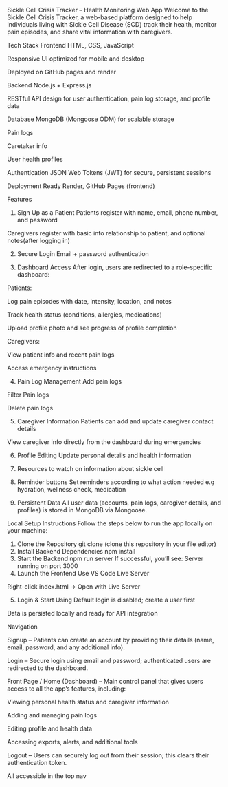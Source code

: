 Sickle Cell Crisis Tracker – Health Monitoring Web App
Welcome to the Sickle Cell Crisis Tracker, a web-based platform designed to help individuals living with Sickle Cell Disease (SCD) track their health, monitor pain episodes, and share vital information with caregivers.

Tech Stack
Frontend
HTML, CSS, JavaScript

Responsive UI optimized for mobile and desktop

Deployed on GitHub pages and render

Backend
Node.js + Express.js

RESTful API design for user authentication, pain log storage, and profile data


Database
MongoDB (Mongoose ODM) for scalable storage

Pain logs

Caretaker info

User health profiles

Authentication
JSON Web Tokens (JWT) for secure, persistent sessions

Deployment Ready
Render, GitHub Pages (frontend)

Features
1. Sign Up as a Patient 
Patients register with name, email, phone number, and password

Caregivers register with basic info relationship to patient, and optional notes(after logging in)

2. Secure Login
Email + password authentication



3. Dashboard Access
After login, users are redirected to a role-specific dashboard:

Patients:

Log pain episodes with date, intensity, location, and notes

Track health status (conditions, allergies, medications)

Upload profile photo and see progress of profile completion

Caregivers:

View patient info and recent pain logs

Access emergency instructions

4. Pain Log Management
Add pain logs

Filter Pain logs

Delete pain logs


5. Caregiver Information
Patients can add and update caregiver contact details

View caregiver info directly from the dashboard during emergencies

6. Profile Editing
Update personal details and health information

7. Resources to watch on information about sickle cell

8. Reminder buttons
Set reminders according to what action needed e.g hydration, wellness check, medication

8. Persistent Data
All user data (accounts, pain logs, caregiver details, and profiles) is stored in MongoDB via Mongoose.

Local Setup Instructions
Follow the steps below to run the app locally on your machine:

1. Clone the Repository
git clone (clone this repository in your file editor)
2. Install Backend Dependencies
npm install
3. Start the Backend
npm run server
If successful, you’ll see:
Server running on port 3000
4. Launch the Frontend
 Use VS Code Live Server

Right-click index.html → Open with Live Server

5. Login & Start Using
Default login is disabled; create a user first

Data is persisted locally and ready for API integration

Navigation

Signup – Patients can create an account by providing their details (name, email, password, and any additional info).

Login – Secure login using email and password; authenticated users are redirected to the dashboard.

Front Page / Home (Dashboard) – Main control panel that gives users access to all the app’s features, including:

Viewing personal health status and caregiver information

Adding and managing pain logs

Editing profile and health data

Accessing exports, alerts, and additional tools

Logout – Users can securely log out from their session; this clears their authentication token.

All accessible in the top nav